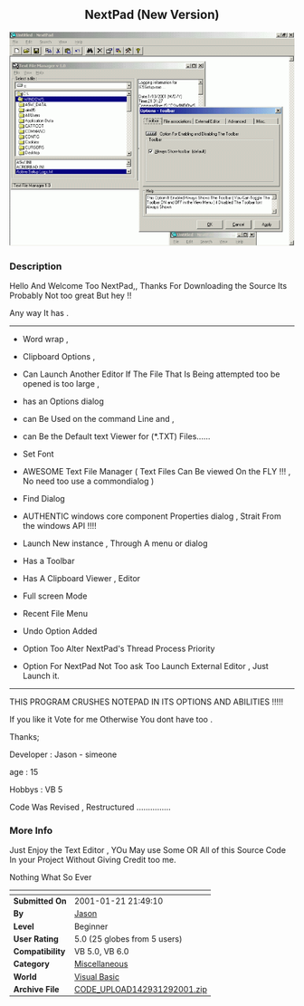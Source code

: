 ﻿<div align="center">

## NextPad   \(New Version\)

<img src="PIC20011292014473206.gif">
</div>

### Description

Hello And Welcome Too NextPad,, Thanks For Downloading the Source Its Probably Not too great But hey !!

Any way It has .

----

* Word wrap ,

* Clipboard Options ,

* Can Launch Another Editor If The File That Is Being attempted too be opened is too large ,

* has an Options dialog

* can Be Used on the command Line and ,

* can Be the Default text Viewer for (*.TXT) Files......

* Set Font

* AWESOME Text File Manager ( Text Files Can Be viewed On the FLY !!! , No need too use a commondialog )

* Find Dialog

* AUTHENTIC windows core component Properties dialog , Strait From the windows API !!!!

* Launch New instance , Through A menu or dialog

* Has a Toolbar

* Has A Clipboard Viewer , Editor

* Full screen Mode

* Recent File Menu

* Undo Option Added

* Option Too Alter NextPad's Thread Process Priority

* Option For NextPad Not Too ask Too Launch External Editor , Just Launch it.

----

THIS PROGRAM CRUSHES NOTEPAD IN ITS OPTIONS AND ABILITIES !!!!!

If you like it Vote for me Otherwise You dont have too .

Thanks;

Developer : Jason - simeone

age : 15

Hobbys : VB 5

Code Was Revised , Restructured ...............
 
### More Info
 
Just Enjoy the Text Editor , YOu May use Some OR All of this Source Code In your Project Without Giving Credit too me.

Nothing What So Ever


<span>             |<span>
---                |---
**Submitted On**   |2001-01-21 21:49:10
**By**             |[Jason](https://github.com/Planet-Source-Code/PSCIndex/blob/master/ByAuthor/jason.md)
**Level**          |Beginner
**User Rating**    |5.0 (25 globes from 5 users)
**Compatibility**  |VB 5\.0, VB 6\.0
**Category**       |[Miscellaneous](https://github.com/Planet-Source-Code/PSCIndex/blob/master/ByCategory/miscellaneous__1-1.md)
**World**          |[Visual Basic](https://github.com/Planet-Source-Code/PSCIndex/blob/master/ByWorld/visual-basic.md)
**Archive File**   |[CODE\_UPLOAD142931292001\.zip](https://github.com/Planet-Source-Code/jason-nextpad-new-version__1-14811/archive/master.zip)








